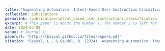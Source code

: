 ```yaml
---
title: "Augmenting Automation: Intent-Based User Instruction Classification with Machine Learning"
collection: publications
permalink: /publication/intent_based_user_instructions_classification
excerpt: #'This paper is about the number 1. The number 2 is left for future work.'
date: 2024-03-02
venue: #'Journal 1'
paperurl: "http://lbasyal.github.io/files/paper6.pdf"
citation: "Basyal, L., & Gaudel, B. (2024). Augmenting Automation: Intent-Based User Instruction Classification with Machine Learning. arXiv preprint arXiv:2403.01242."
---
```

